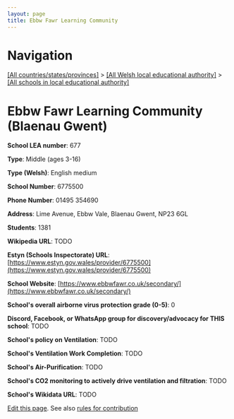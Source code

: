 ```yaml
---
layout: page
title: Ebbw Fawr Learning Community
---
```

# Navigation

[[All countries/states/provinces]](../../..) > [[All Welsh local educational authority]](../..) > [[All schools in local educational authority]](..)

# Ebbw Fawr Learning Community (Blaenau Gwent)

**School LEA number**: 677

**Type**: Middle (ages 3-16)

**Type (Welsh)**: English medium

**School Number**: 6775500

**Phone Number**: 01495 354690

**Address**: Lime Avenue, Ebbw Vale, Blaenau Gwent, NP23 6GL

**Students**: 1381

**Wikipedia URL**: TODO

**Estyn (Schools Inspectorate) URL**: [https://www.estyn.gov.wales/provider/6775500](https://www.estyn.gov.wales/provider/6775500)

**School Website**: [https://www.ebbwfawr.co.uk/secondary/](https://www.ebbwfawr.co.uk/secondary/)

**School's overall airborne virus protection grade (0-5)**: 0

**Discord, Facebook, or WhatsApp group for discovery/advocacy for THIS school**: TODO

**School's policy on Ventilation**: TODO

**School's Ventilation Work Completion**: TODO

**School's Air-Purification**: TODO

**School's CO2 monitoring to actively drive ventilation and filtration**: TODO

**School's Wikidata URL**: TODO




[Edit this page](https://github.com/VentilationProject/Wales/edit/prif/./Blaenau_Gwent/Ebbw_Fawr_Learning_Community.md). See also [rules for contribution](../../../contribution-rules/)